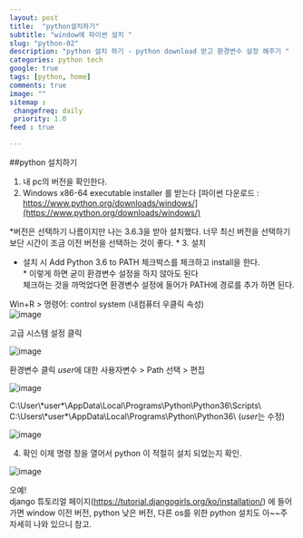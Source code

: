 ```yaml
---
layout: post
title:  "python설치하기"
subtitle: "window에 파이썬 설치 "
slug: "python-02"
description: "python 설치 하기 - python download 받고 환경변수 설정 해주기 "
categories: python tech
google: true
tags: [python, home]
comments: true
image: ""
sitemap :
 changefreq: daily
 priority: 1.0
feed : true

---
```

##python 설치하기

1. 내 pc의 버전을 확인한다.
2.	Windows x86-64 executable installer 를 받는다
[파이썬 다운로드 : https://www.python.org/downloads/windows/](https://www.python.org/downloads/windows/)

*버전은 선택하기 나름이지만 나는 3.6.3을 받아 설치했다.
너무 최신 버전을 선택하기보단 시간이 조금 이전 버전을 선택하는 것이 좋다. *
3.	설치
* 설치 시 Add Python 3.6 to PATH 체크박스를 체크하고 install을 한다.<br>*
이렇게 하면 굳이 환경변수 설정을 하지 않아도 된다 <br>
체크하는 것을 까먹었다면 환경변수 설정에 들어가 PATH에 경로를 추가 하면 된다. <br>

Win+R > 명령어: control system (내컴퓨터 우클릭 속성) <br>
![image](https://user-images.githubusercontent.com/35050638/35796272-59bc948a-0a9f-11e8-9404-bcedc38339d3.png)

고급 시스템 설정 클릭

![image](https://user-images.githubusercontent.com/35050638/35796287-63f5ecf8-0a9f-11e8-9dce-6c0f9b98b03c.png)

환경변수 클릭
*user*에 대한 사용자변수 > Path 선택 >  편집  


![image](https://user-images.githubusercontent.com/35050638/35796292-6be4eee6-0a9f-11e8-8c08-5643eefd51b2.png)

C:\User\\\*user\*\AppData\Local\Programs\Python\Python36\Scripts\\
C:\Users\\\*user\*\AppData\Local\Programs\Python\Python36\\
(*user*는 수정)

![image](https://user-images.githubusercontent.com/35050638/35796299-749caa92-0a9f-11e8-990e-7d2e30a9a017.png)

4. 	확인
이제 명령 창을 열어서 python 이 적절히 설치 되었는지 확인.

![image](https://user-images.githubusercontent.com/35050638/35796310-7d2f07cc-0a9f-11e8-9b19-61f72c7f41bd.png)

오예!  
django 튜토리얼 페이지(https://tutorial.djangogirls.org/ko/installation/) 에 들어가면
window 이전 버전, python 낮은 버전, 다른 os를 위한 python 설치도 아~~주 자세히 나와 있으니 참고.  

